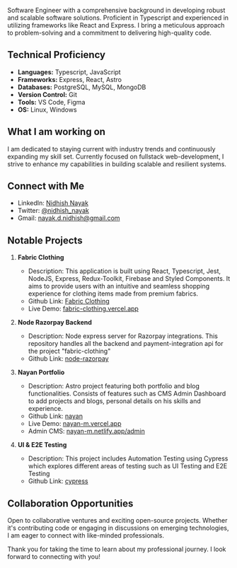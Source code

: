Software Engineer with a comprehensive background in developing robust and scalable software solutions. Proficient in Typescript and experienced in utilizing frameworks like React and Express. I bring a meticulous approach to problem-solving and a commitment to delivering high-quality code.

## Technical Proficiency

- **Languages:** Typescript, JavaScript
- **Frameworks:** Express, React, Astro
- **Databases:** PostgreSQL, MySQL, MongoDB
- **Version Control:** Git
- **Tools:** VS Code, Figma
- **OS:** Linux, Windows

## What I am working on

I am dedicated to staying current with industry trends and continuously expanding my skill set. Currently focused on fullstack web-development, I strive to enhance my capabilities in building scalable and resilient systems.

## Connect with Me

- LinkedIn: [Nidhish Nayak](https://www.linkedin.com/in/nidhishdnayak)
- Twitter: [@nidhish_nayak](https://twitter.com/Nidhish18224246)
- Gmail: [nayak.d.nidhish@gmail.com](mailto:nayak.d.nidhish@gmail.com)

## Notable Projects

1. **Fabric Clothing**
   - Description: This application is built using React, Typescript, Jest, NodeJS, Express, Redux-Toolkit, Firebase and Styled Components. It aims to provide users with an intuitive and seamless shopping experience for clothing items made from premium fabrics.
   - Github Link: [Fabric Clothing](https://github.com/nidhish-nayak/fabric-clothing)
   - Live Demo: [fabric-clothing.vercel.app](https://fabric-clothing.vercel.app/)

2. **Node Razorpay Backend**
   - Description: Node express server for Razorpay integrations. This repository handles all the backend and payment-integration api for the project "fabric-clothing"
   - Github Link: [node-razorpay](https://github.com/nidhish-nayak/node-razorpay)

3. **Nayan Portfolio**
   - Description: Astro project featuring both portfolio and blog functionalities. Consists of features such as CMS Admin Dashboard to add projects and blogs, personal details on his skills and experience.
   - Github Link: [nayan](https://github.com/nidhish-nayak/nayan)
   - Live Demo: [nayan-m.vercel.app](https://nayan-m.vercel.app/)
   - Admin CMS: [nayan-m.netlify.app/admin](https://nayan-m.netlify.app/admin)
  
4. **UI & E2E Testing**
   - Description: This project includes Automation Testing using Cypress which explores different areas of testing such as UI Testing and E2E Testing
   - Github Link: [cypress](https://github.com/nidhish-nayak/Cypress)

## Collaboration Opportunities

Open to collaborative ventures and exciting open-source projects. Whether it's contributing code or engaging in discussions on emerging technologies, I am eager to connect with like-minded professionals.

Thank you for taking the time to learn about my professional journey. I look forward to connecting with you!
